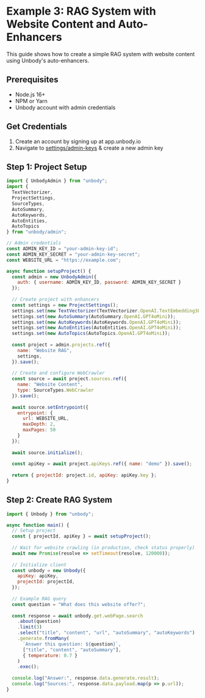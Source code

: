 # Example 3: RAG System with Website Content and Auto-Enhancers

This guide shows how to create a simple RAG system with website content using Unbody's auto-enhancers.

## Prerequisites

- Node.js 16+
- NPM or Yarn
- Unbody account with admin credentials

## Get Credentials

1. Create an account by signing up at app.unbody.io
2. Navigate to [settings/admin-keys](https://app.unbody.io/settings/admin-keys) & create a new admin key

## Step 1: Project Setup

```javascript
import { UnbodyAdmin } from "unbody";
import { 
  TextVectorizer, 
  ProjectSettings, 
  SourceTypes,
  AutoSummary,
  AutoKeywords,
  AutoEntities,
  AutoTopics
} from "unbody/admin";

// Admin credentials
const ADMIN_KEY_ID = "your-admin-key-id";
const ADMIN_KEY_SECRET = "your-admin-key-secret";
const WEBSITE_URL = "https://example.com";

async function setupProject() {
  const admin = new UnbodyAdmin({
    auth: { username: ADMIN_KEY_ID, password: ADMIN_KEY_SECRET }
  });
  
  // Create project with enhancers
  const settings = new ProjectSettings();
  settings.set(new TextVectorizer(TextVectorizer.OpenAI.TextEmbedding3Large));
  settings.set(new AutoSummary(AutoSummary.OpenAI.GPT4oMini));
  settings.set(new AutoKeywords(AutoKeywords.OpenAI.GPT4oMini));
  settings.set(new AutoEntities(AutoEntities.OpenAI.GPT4oMini));
  settings.set(new AutoTopics(AutoTopics.OpenAI.GPT4oMini));
  
  const project = admin.projects.ref({
    name: "Website RAG",
    settings,
  }).save();
  
  // Create and configure WebCrawler
  const source = await project.sources.ref({
    name: "Website Content",
    type: SourceTypes.WebCrawler
  }).save();
  
  await source.setEntrypoint({
    entrypoint: {
      url: WEBSITE_URL,
      maxDepth: 2,
      maxPages: 50
    }
  });
  
  await source.initialize();
  
  const apiKey = await project.apiKeys.ref({ name: "demo" }).save();
  
  return { projectId: project.id, apiKey: apiKey.key };
}
```

## Step 2: Create RAG System

```javascript
import { Unbody } from "unbody";

async function main() {
  // Setup project
  const { projectId, apiKey } = await setupProject();
  
  // Wait for website crawling (in production, check status properly)
  await new Promise(resolve => setTimeout(resolve, 120000));
  
  // Initialize client
  const unbody = new Unbody({
    apiKey: apiKey,
    projectId: projectId,
  });
  
  // Example RAG query
  const question = "What does this website offer?";
  
  const response = await unbody.get.webPage.search
    .about(question)
    .limit(3)
    .select("title", "content", "url", "autoSummary", "autoKeywords")
    .generate.fromMany(
      `Answer this question: ${question}`, 
      ["title", "content", "autoSummary"],
      { temperature: 0.7 }
    )
    .exec();
  
  console.log("Answer:", response.data.generate.result);
  console.log("Sources:", response.data.payload.map(p => p.url));
}
```